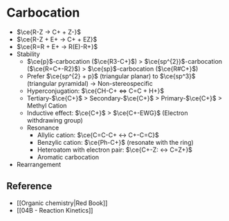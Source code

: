 # Carbocation

- $\ce{R-Z -> C+ + Z-}$
- $\ce{R-Z + E+ -> C+ + EZ}$
- $\ce{R=R + E+ -> R(E)-R+}$
- Stability
    - $\ce{p}$-carbocation ($\ce{R3-C+}$) > $\ce{sp^{2}}$-carbocation ($\ce{R=C+-R2}$) > $\ce{sp}$-carbocation ($\ce{R#C+}$)
    - Prefer $\ce{sp^{2} + p}$ (triangular planar) to $\ce{sp^3}$ (triangular pyramidal) → Non-stereospecific
    - Hyperconjugation: $\ce{CH-C+ <=> C=C + H+}$
    - Tertiary-$\ce{C+}$ > Secondary-$\ce{C+}$ > Primary-$\ce{C+}$ > Methyl Cation
    - Inductive effect: $\ce{C+}$ > $\ce{C+-EWG}$ (Electron withdrawing group)
    - Resonance
        - Allylic cation: $\ce{C=C-C+ <-> C+-C=C}$
        - Benzylic cation: $\ce{Ph-C+}$ (resonate with the ring)
        - Heteroatom with electron pair: $\ce{C+-Z: <-> C=Z+}$
        - Aromatic carbocation
- Rearrangement

## Reference

- [[Organic chemistry|Red Book]]
- [[04B - Reaction Kinetics]]
